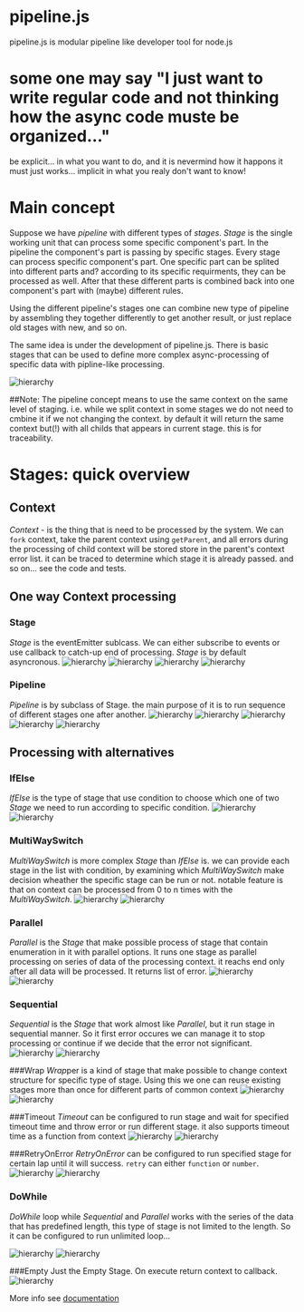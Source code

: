 # pipeline.js
pipeline.js is modular pipeline like developer tool for node.js

# some one may say "I just want to write regular code and not thinking how the async code muste be organized..."
be explicit... in what you want to do, and it is nevermind how it happons it must just works... implicit in what you realy don't want to know!


# Main concept

Suppose we have *pipeline* with different types of *stages*.
*Stage* is the single working unit that can process some specific component's part. In the pipeline the component's part is passing by specific stages. Every stage can process specific component's part. One specific part can be splited into different parts and? according to its specific requirments, they can be processed as well. After that these different parts is combined back into one component's part with (maybe) different rules.

Using the different pipeline's stages one can combine new type of pipeline by assembling they together differently to get another result, or just replace old stages with new, and so on.

The same idea is under the development of pipeline.js.
There is basic stages that can be used to define more complex async-processing of specific data with pipline-like processing.

![hierarchy](./pics/stages/hierarchy.png)

##Note:
The pipeline concept means to use the same context on the same level of staging.
i.e. while we split context in some stages we do not need to cmbine it if we not changing the context. by default it will return the same context but(!) with all childs that appears in current stage. this is for traceability.

# Stages: quick overview
## Context

*Context* - is the thing that is need to be processed by the system.
We can `fork` context, take the parent context using `getParent`, and all errors during the processing of child context will be stored store in the parent's context error list. it can be traced to determine which stage it is already passed. and so on... see the code and tests.

## One way Context processing
### Stage
*Stage* is the eventEmitter sublcass. We can either subscribe to events or use callback to catch-up end of processing.
*Stage* is by default asyncronous.
![hierarchy](./pics/stages/Stage/class.png)
![hierarchy](./pics/stages/Stage/execute_activity.png)
![hierarchy](./pics/stages/Stage/execute_async.png)
![hierarchy](./pics/stages/Stage/execute_sync.png)

### Pipeline
*Pipeline* is by subclass of Stage. the main purpose of it is to run sequence of different stages one after another.
![hierarchy](./pics/stages/Pipeline/class.png)
![hierarchy](./pics/stages/Pipeline/execute.png)
![hierarchy](./pics/stages/Pipeline/compile.png)
![hierarchy](./pics/stages/Pipeline/addStage.png)
![hierarchy](./pics/stages/Pipeline/run.png)

## Processing with alternatives
### IfElse
*IfElse* is the type of stage that use condition to choose which one of two *Stage* we need to run according to specific condition.
![hierarchy](./pics/stages/IfElse/class.png)
![hierarchy](./pics/stages/IfElse/run_activity.png)

### MultiWaySwitch
*MultiWaySwitch* is more complex *Stage* than *IfElse* is.
we can provide each stage in the list with condition, by examining which *MultiWaySwitch* make decision wheather the specific stage can be run or not.
notable feature is that on context can be processed from 0 to n times with the *MultiWaySwitch*.
![hierarchy](./pics/stages/MultiWaySwitch/class.png)
![hierarchy](./pics/stages/MultiWaySwitch/run_activity.png)

### Parallel
*Parallel* is the *Stage* that make possible process of stage that contain enumeration in it with parallel options. It runs one stage as parallel processing on series of data of the processing context.
it reachs end only after all data will be processed. It returns list of error.
![hierarchy](./pics/stages/Parallel/class.png)
![hierarchy](./pics/stages/Parallel/run_activity.png)

### Sequential
*Sequential* is the *Stage* that work almost like *Parallel*, but it run stage in sequential manner. So it first error occures we can manage it to stop processing or continue if we decide that the error not significant.
![hierarchy](./pics/stages/Sequential/class.png)
![hierarchy](./pics/stages/Sequential/run_activity.png)

###Wrap
*Wrap*per is a kind of stage that make possible to change context structure for specific type of stage. Using this we one can reuse existing stages more than once for different parts of common context
![hierarchy](./pics/stages/Sequential/class.png)
![hierarchy](./pics/stages/Sequential/run_activity.png)

###Timeout
*Timeout* can be configured to run stage and wait for specified timeout time and throw error or run different stage.
it also supports timeout time as a function from context
![hierarchy](./pics/stages/Timeout/class.png)
![hierarchy](./pics/stages/Timeout/run_activity.png)

###RetryOnError
*RetryOnError* can be configured to run specified stage for certain lap until it will success. `retry` can either `function` or `number`.
![hierarchy](./pics/stages/Timeout/class.png)
![hierarchy](./pics/stages/Timeout/run_activity.png)

### DoWhile
*DoWhile* loop while *Sequential* and *Parallel* works with the series of the data that has predefined length, this type of stage is not limited to the length. So it can be configured to run unlimited loop... 

![hierarchy](./pics/stages/DoWhile/class.png)
![hierarchy](./pics/stages/DoWhile/run_activity.png)

###Empty
Just the Empty Stage. On execute return context to callback.
![hierarchy](./pics/stages/Empty/class.png)

More info see [documentation](/docs/index.html)
